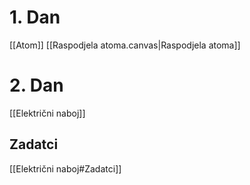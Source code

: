 # 1. Dan
[[Atom]]
[[Raspodjela atoma.canvas|Raspodjela atoma]]

# 2. Dan
[[Električni naboj]]
## Zadatci
[[Električni naboj#Zadatci]]